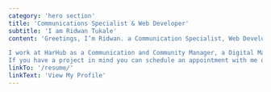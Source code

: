 ```yaml
---
category: 'hero section'
title: 'Communications Specialist & Web Developer'
subtitle: 'I am Ridwan Tukale'
content: 'Greetings, I’m Ridwan. a Communication Specialist, Web Developer, and a Digital Marketing/Media Consultant living in Hargeisa, Somaliland.Interested in Technology, Entrepreneurship and Innovations. 

I work at HarHub as a Communication and Community Manager, a Digital Marketing Consultant at Waayeel Consultant and I run a freelance business of Web Development using modern programming languages and approaches to deliver satisfying results. 
If you have a project in mind you can schedule an appointment with me on Calendly.'
linkTo: '/resume/'
linkText: 'View My Profile'
---
```

